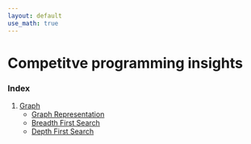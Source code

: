```yaml
---
layout: default
use_math: true
---
```


# Competitve programming insights

### Index

1. [Graph](Graph/Graph.md)
    * [Graph Representation](Graph/GraphRepresentation.md)
    * [Breadth First Search](Graph/BreadthFirstTraversal.md)
    * [Depth First Search](Graph/DepthFirstTraversal.md)

